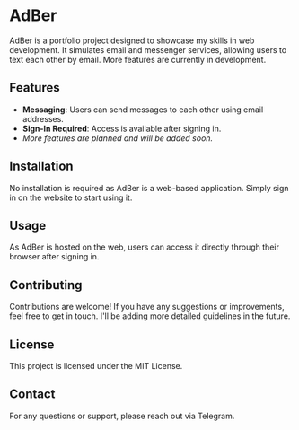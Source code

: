 # AdBer

AdBer is a portfolio project designed to showcase my skills in web development. It simulates email and messenger services, allowing users to text each other by email. More features are currently in development.

## Features

- **Messaging**: Users can send messages to each other using email addresses.
- **Sign-In Required**: Access is available after signing in.
- *More features are planned and will be added soon.*

## Installation

No installation is required as AdBer is a web-based application. Simply sign in on the website to start using it.

## Usage

As AdBer is hosted on the web, users can access it directly through their browser after signing in.

## Contributing

Contributions are welcome! If you have any suggestions or improvements, feel free to get in touch. I'll be adding more detailed guidelines in the future.

## License

This project is licensed under the MIT License.

## Contact

For any questions or support, please reach out via Telegram. 
